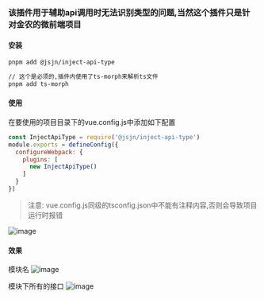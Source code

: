 ### 该插件用于辅助api调用时无法识别类型的问题,当然这个插件只是针对金农的微前端项目

#### 安装

```bash
pnpm add @jsjn/inject-api-type

// 这个是必须的,插件内使用了ts-morph来解析ts文件
pnpm add ts-morph
```

#### 使用

在要使用的项目目录下的vue.config.js中添加如下配置

```js
const InjectApiType = require('@jsjn/inject-api-type')
module.exports = defineConfig({
  configureWebpack: {
    plugins: [
      new InjectApiType()
    ]
  }
})
```

> 注意: vue.config.js同级的tsconfig.json中不能有注释内容,否则会导致项目运行时报错

![image](https://s1.imagehub.cc/images/2025/01/20/5d612b03a067af801c4e495eba01dedb.png)

#### 效果

模块名
![image](https://s1.imagehub.cc/images/2025/01/20/8652347f88e2a0d2092230061263ef3d.png)

模块下所有的接口
![image](https://s1.imagehub.cc/images/2025/01/20/58a712f2f9698e7fdd92c44132180a11.png)
